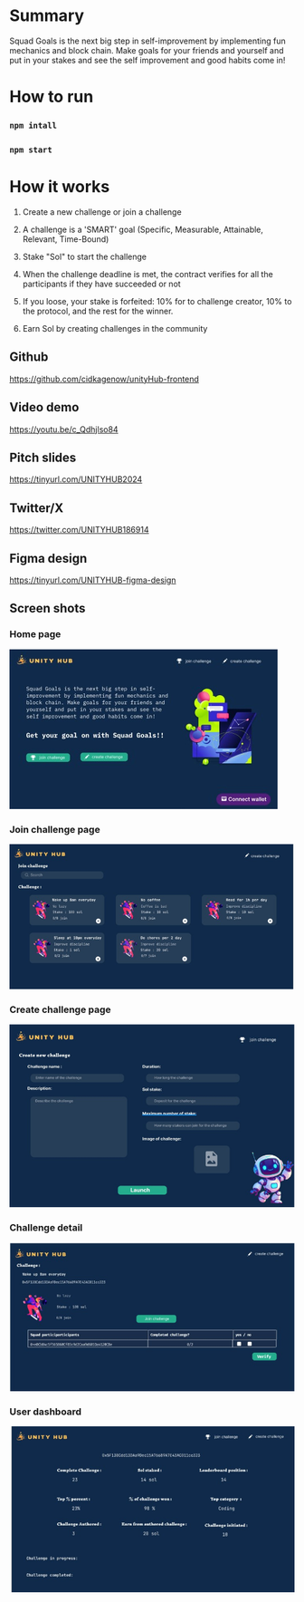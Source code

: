 # Summary

Squad Goals is the next big step in self-improvement by implementing fun mechanics and block chain. Make goals for your friends and yourself and put in your stakes and see the self improvement and good habits come in!

# How to run

### `npm intall`

### `npm start`

# How it works

1. Create a new challenge or join a challenge

2. A challenge is a 'SMART' goal (Specific, Measurable, Attainable, Relevant, Time-Bound)

3. Stake "Sol" to start the challenge

4. When the challenge deadline is met, the contract verifies for all the participants if they have succeeded or not

5. If you loose, your stake is forfeited: 10% for to challenge creator, 10% to the protocol, and the rest for the winner.

6. Earn Sol by creating challenges in the community

## Github

https://github.com/cidkagenow/unityHub-frontend

## Video demo

https://youtu.be/c_Qdhjlso84

## Pitch slides

https://tinyurl.com/UNITYHUB2024

## Twitter/X

https://twitter.com/UNITYHUB186914

## Figma design

https://tinyurl.com/UNITYHUB-figma-design

## Screen shots

### Home page

![home](./src/assets/Main.jpeg)

### Join challenge page

![join](./src/assets/join.jpeg)

### Create challenge page

![create](./src/assets/create.jpeg)

### Challenge detail

![details](./src/assets/details.jpeg)

### User dashboard

![dashboard](./src/assets/dashboard.jpeg)
